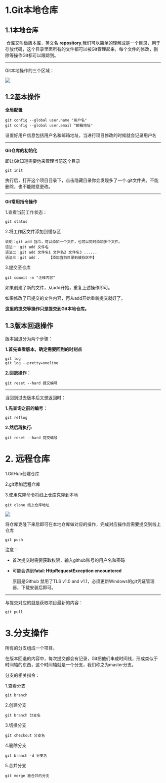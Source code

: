 # 1.Git本地仓库

## 1.1本地仓库

​       仓库又叫做版本库，英文名 **repository**,我们可以简单的理解成是一个目录，用于存放代码，这个目录里面所有的文件都可以被Git管理起来，每个文件的修改，删除等操作Git都可以跟踪到。

---

Git本地操作的三个区域：

![](http://qcdnj0ubu.bkt.clouddn.com/git%E5%B7%A5%E4%BD%9C%E7%9A%84%E4%B8%89%E4%B8%AA%E5%8C%BA%E5%9F%9F.png)



## 1.2基本操作

**全局配置**

``` base
git config --global user.name "用户名"
git config --global user.email "邮箱地址"
```

设置好用户信息包括用户名和邮箱地址，当进行项目修改的时候就会记录用户名

---

**Git仓库的初始化**

即让Git知道需要他来管理当前这个目录

```base
git init
```

执行后，打开这个项目目录下，点击隐藏目录你会发现多了一个.git文件夹。不能删除，也不能随意更改。

---

**Git常用指令操作**

1.查看当前工作状态：

```base
git status
```

2.将工作区文件添加到缓存区

```base
说明：git add 指令，可以添加一个文件，也可以同时添加多个文件。
语法一：git add 文件名
语法二：git add 文件名1 文件名2 文件名3 ......
语法三：git add .    【添加当前目录到缓存区中】
```

3.提交至仓库

```base
git commit -m "注释内容"
```

如果创建了新的文件，从add开始，重复上述操作即可。

如果修改了已提交的文件内容，再从add开始重新提交就好了。

**这里的提交等操作只是提交到Git本地仓库。**

## 1.3版本回退操作

版本回退分为两个步骤：

**1.首先查看版本，确定需要回到的时刻点**

```base
git log
git log --pretty=oneline
```

**2.回退操作：**

```base
git reset --hard 提交编号
```

---

当回到过去版本后又想返回时：

**1.先查询之前的编号：**

```base
git reflog
```

**2.然后再执行:**

```base
git reset --hard 提交编号
```

# 2. 远程仓库

1.GitHub创建仓库

2.git添加远程仓库

3.使用克隆命令将线上仓库克隆到本地

```base
git clone 线上仓库地址
```

![](http://qcdnj0ubu.bkt.clouddn.com/%E7%BA%BF%E4%B8%8A%E4%BB%93%E5%BA%93%E5%9C%B0%E5%9D%80.png)

将仓库克隆下来后即可在本地仓库做对应的操作，完成对应操作后需要提交到线上仓库

```base
git push
```

注意：

- 首次提交时需要获取权限，输入github账号的用户名和密码

- 可能会遇到**fatal: HttpRequestException encountered**

  原因是Github 禁用了TLS v1.0 and v1.1，必须更新Windows的git凭证管理器，下载安装后即可。

---

与提交对应的就是获取项目最新的内容：

```base
git pull
```

# 3.分支操作

所有的分支组成一个项目。

在版本回退的内容中，每次提交都会有记录，Git把他们串成时间线，形成类似于时间轴的东西，这个时间轴就是一个分支，我们称之为master分支。

分支的相关指令：

1.查看分支

```base
git branch
```

2.创建分支

```base
git branch 分支名
```

3.切换分支

```base
git checkout 分支名
```

4.删除分支

```base
git branch -d 分支名
```

5.合并分支

```base
git merge 被合并的分支
```

